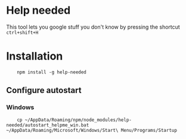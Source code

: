# Help needed
This tool lets you google stuff you don't know by pressing the shortcut `ctrl+shift+H`

# Installation

```
    npm install -g help-needed
```

## Configure autostart

### Windows

```
    cp ~/AppData/Roaming/npm/node_modules/help-needed/autostart_helpme_win.bat ~/AppData/Roaming/Microsoft/Windows/Start\ Menu/Programs/Startup
```

